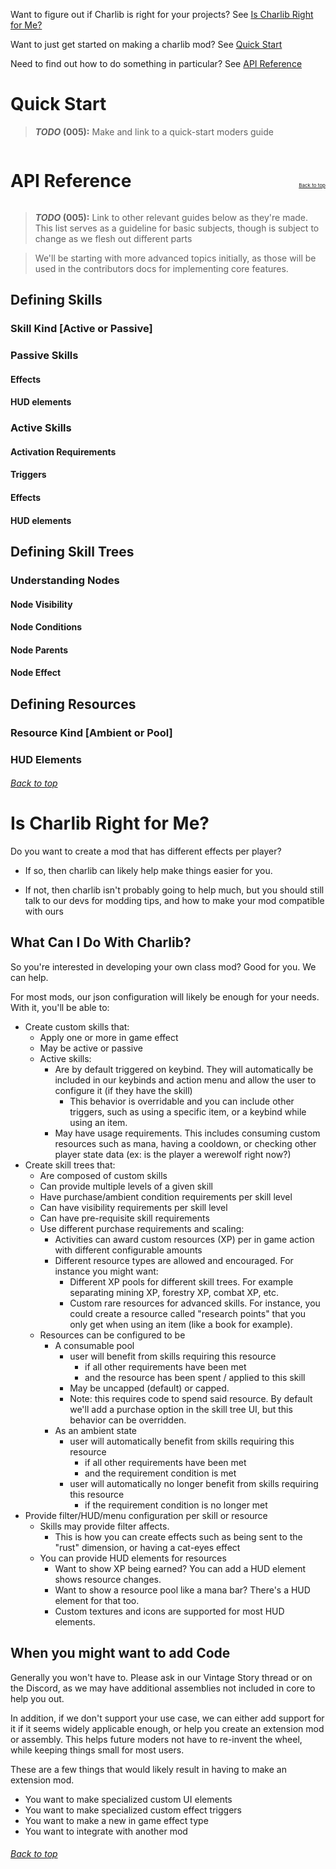 <span id="top"></span>
Want to figure out if Charlib is right for your projects? See [Is Charlib Right for Me?](#is-charlib-right-for-me)

Want to just get started on making a charlib mod? See [Quick Start](#quick-start)

Need to find out how to do something in particular? See [API Reference](#api-reference)

# Quick Start

> **_TODO_ (005):** Make and link to a quick-start moders guide

<!-- 
TODO(005): Pick a style and pick with it
###### [Back to top](#top) 
-->
<div id="api-reference" style="
  display: flex; 
  justify-content: space-between;
  align-items: baseline;
  width: 100%;
">
  <h1>API Reference</h1>
  <a href="#top" style="
    font-weight: normal;
    font-size: 8px;
  " >Back to top</a>
</div>

> **_TODO_ (005):** Link to other relevant guides below as they're made. This list serves as a guideline for basic subjects, though is subject to change as we flesh out different parts

> We'll be starting with more advanced topics initially, as those will be used in the contributors docs for implementing core features.

## Defining Skills
### Skill Kind [Active or Passive]
### Passive Skills
#### Effects
#### HUD elements
### Active Skills
#### Activation Requirements
#### Triggers
#### Effects
#### HUD elements
## Defining Skill Trees
### Understanding Nodes
#### Node Visibility
#### Node Conditions
#### Node Parents
#### Node Effect
## Defining Resources
### Resource Kind [Ambient or Pool]
### HUD Elements


###### [Back to top](#top)
# Is Charlib Right for Me?

Do you want to create a mod that has different effects per player? 

- If so, then charlib can likely help make things easier for you.

- If not, then charlib isn't probably going to help much, but you should still talk to our devs for modding tips, and how to make your mod compatible with ours

## What Can I Do With Charlib?

So you're interested in developing your own class mod? Good for you. We can help.

For most mods, our json configuration will likely be enough for your needs. With it, you'll be able to:

  - Create custom skills that:
    - Apply one or more in game effect
    - May be active or passive
    - Active skills:
      - Are by default triggered on keybind. They will automatically be included in our keybinds and action menu and allow the user to configure it (if they have the skill)
        - This behavior is overridable and you can include other triggers, such as using a specific item, or a keybind while using an item.
      - May have usage requirements. This includes consuming custom resources such as mana, having a cooldown, or checking other player state data (ex: is the player a werewolf right now?)
  - Create skill trees that:
    - Are composed of custom skills
    - Can provide multiple levels of a given skill
    - Have purchase/ambient condition requirements per skill level
    - Can have visibility requirements per skill level
    - Can have pre-requisite skill requirements
    - Use different purchase requirements and scaling:
      - Activities can award custom resources (XP) per in game action with different configurable amounts
      - Different resource types are allowed and encouraged. For instance you might want:
        - Different XP pools for different skill trees. For example separating mining XP, forestry XP, combat XP, etc.
        - Custom rare resources for advanced skills. For instance, you could create a resource called "research points" that you only get when using an item (like a book for example).
    - Resources can be configured to be  
      - A consumable pool
        - user will benefit from skills requiring this resource
          - if all other requirements have been met
          - and the resource has been spent / applied to this skill
        - May be uncapped (default) or capped.
        - Note: this requires code to spend said resource. By default we'll add a purchase option in the skill tree UI, but this behavior can be overridden.
      - As an ambient state
        - user will automatically benefit from skills requiring this resource
          - if all other requirements have been met
          - and the requirement condition is met
        - user will automatically no longer benefit from skills requiring this resource
          - if the requirement condition is no longer met
  - Provide filter/HUD/menu configuration per skill or resource
    - Skills may provide filter affects. 
      - This is how you can create effects such as being sent to the "rust" dimension, or having a cat-eyes effect
    - You can provide HUD elements for resources
      - Want to show XP being earned? You can add a HUD element shows resource changes.
      - Want to show a resource pool like a mana bar? There's a HUD element for that too.
      - Custom textures and icons are supported for most HUD elements.
    
## When you might want to add Code

Generally you won't have to. Please ask in our Vintage Story thread or on the Discord, as we may have additional assemblies not included in core to help you out.

In addition, if we don't support your use case, we can either add support for it if it seems widely applicable enough, or help you create an extension mod or assembly. This helps future moders not have to re-invent the wheel, while keeping things small for most users.

These are a few things that would likely result in having to make an extension mod.
  - You want to make specialized custom UI elements
  - You want to make specialized custom effect triggers
  - You want to make a new in game effect type
  - You want to integrate with another mod

###### [Back to top](#top)